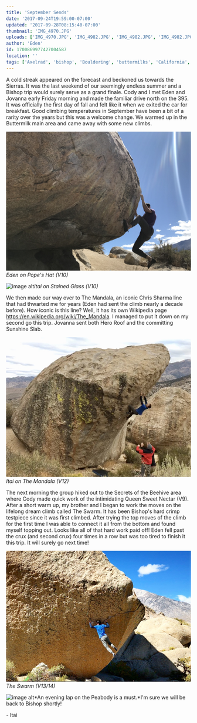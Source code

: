 ```yaml
---
title: 'September Sends'
date: '2017-09-24T19:59:00-07:00'
updated: '2017-09-28T08:15:40-07:00'
thumbnail: 'IMG_4970.JPG'
uploads: ['IMG_4970.JPG', 'IMG_4982.JPG', 'IMG_4982.JPG', 'IMG_4982.JPG', '2011.jpg', 'IMG_5001.JPG', 'IMG_4999.JPG', 'IMG_4999.JPG', 'IMG_4999.JPG']
author: 'Eden'
id: 1700869977427004587
location: ''
tags: ['Axelrad', 'bishop', 'Bouldering', 'buttermilks', 'California', 'The Swarm']
---
```

A cold streak appeared on the forecast and beckoned us towards the Sierras. It was the last weekend of our seemingly endless summer and a Bishop trip would surely serve as a grand finale. Cody and I met Eden and Jovanna early Friday morning and made the familiar drive north on the 395. It was officially the first day of fall and felt like it when we exited the car for breakfast. Good climbing temperatures in September have been a bit of a rarity over the years but this was a welcome change. We warmed up in the Buttermilk main area and came away with some new climbs.

![image alt](uploads/IMG_4970.JPG)*Eden on Pope's Hat (V10)*

![image alt](https://3.bp.blogspot.com/-bgU_cWZ6nME/Wcrw7kctKfI/AAAAAAAACeU/1uLUrDbUos0m9BTxZtMAA-u0vfQXB13EwCLcBGAs/s1600/IMG_4982.JPG)*Itai on Stained Glass (V10)*

[](https://3.bp.blogspot.com/-bgU_cWZ6nME/Wcrw7kctKfI/AAAAAAAACeU/1uLUrDbUos0m9BTxZtMAA-u0vfQXB13EwCLcBGAs/s1600/IMG_4982.JPG)

[](https://3.bp.blogspot.com/-bgU_cWZ6nME/Wcrw7kctKfI/AAAAAAAACeU/1uLUrDbUos0m9BTxZtMAA-u0vfQXB13EwCLcBGAs/s1600/IMG_4982.JPG)

We then made our way over to The Mandala, an iconic Chris Sharma line that had thwarted me for years (Eden had sent the climb nearly a decade before). How iconic is this line? Well, it has its own Wikipedia page <https://en.wikipedia.org/wiki/The_Mandala>. I managed to put it down on my second go this trip. Jovanna sent both Hero Roof and the committing Sunshine Slab.

![image alt](uploads/FullSizeRender%2011.jpg)*Itai on The Mandala (V12)*

The next morning the group hiked out to the Secrets of the Beehive area where Cody made quick work of the intimidating Queen Sweet Nectar (V9). After a short warm up, my brother and I began to work the moves on the lifelong dream climb called The Swarm. It has been Bishop's hard crimp testpiece since it was first climbed. After trying the top moves of the climb for the first time I was able to connect it all from the bottom and found myself topping out. Looks like all of that hard work paid off! Eden fell past the crux (and second crux) four times in a row but was too tired to finish it this trip. It will surely go next time!

![image alt](uploads/IMG_5001.JPG)*The Swarm (V13/14)*

![image alt](https://4.bp.blogspot.com/-utsXPjy0eJw/Wcrw7hsp4zI/AAAAAAAACec/n2x0lt3Dn2UTPB3FRDujxyGQoEdXPtUXACLcBGAs/s1600/IMG_4999.JPG)*An evening lap on the Peabody is a must.*I'm sure we will be back to Bishop shortly!

\- Itai

[](https://4.bp.blogspot.com/-utsXPjy0eJw/Wcrw7hsp4zI/AAAAAAAACec/n2x0lt3Dn2UTPB3FRDujxyGQoEdXPtUXACLcBGAs/s1600/IMG_4999.JPG)

[](https://4.bp.blogspot.com/-utsXPjy0eJw/Wcrw7hsp4zI/AAAAAAAACec/n2x0lt3Dn2UTPB3FRDujxyGQoEdXPtUXACLcBGAs/s1600/IMG_4999.JPG)
